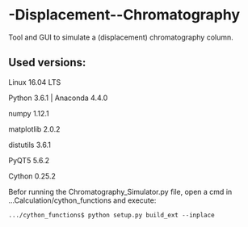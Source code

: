 # -Displacement--Chromatography
Tool and GUI to simulate a (displacement) chromatography column.

## Used versions:

Linux 16.04 LTS 

Python 3.6.1 | Anaconda 4.4.0 

numpy 1.12.1 

matplotlib 2.0.2 

distutils 3.6.1 

PyQT5 5.6.2 

Cython 0.25.2 

Befor running the Chromatography_Simulator.py file, open a cmd in ...Calculation/cython_functions and execute:

```
.../cython_functions$ python setup.py build_ext --inplace
```
